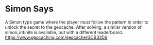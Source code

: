 # Simon Says
A Simon type game where the player must follow the pattern in order to unlock the secret to the geocache. After solving, a similar version of simon_infinite is available, but with a different leaderboard.
https://www.geocaching.com/geocache/GCB33D6

